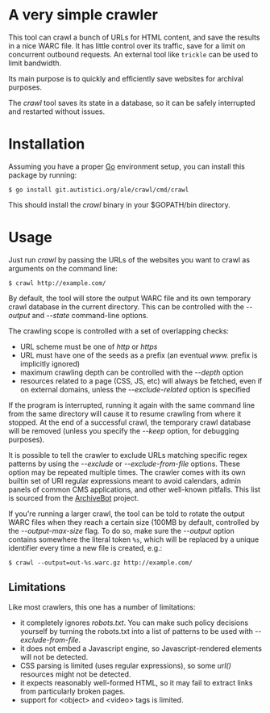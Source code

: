 A very simple crawler
=====================

This tool can crawl a bunch of URLs for HTML content, and save the
results in a nice WARC file. It has little control over its traffic,
save for a limit on concurrent outbound requests. An external tool
like `trickle` can be used to limit bandwidth.

Its main purpose is to quickly and efficiently save websites for
archival purposes.

The *crawl* tool saves its state in a database, so it can be safely
interrupted and restarted without issues.

# Installation

Assuming you have a proper [Go](https://golang.org/) environment setup,
you can install this package by running:

    $ go install git.autistici.org/ale/crawl/cmd/crawl

This should install the *crawl* binary in your $GOPATH/bin directory.

# Usage

Just run *crawl* by passing the URLs of the websites you want to crawl
as arguments on the command line:

    $ crawl http://example.com/

By default, the tool will store the output WARC file and its own
temporary crawl database in the current directory. This can be
controlled with the *--output* and *--state* command-line options.

The crawling scope is controlled with a set of overlapping checks:

* URL scheme must be one of *http* or *https*
* URL must have one of the seeds as a prefix (an eventual *www.*
  prefix is implicitly ignored)
* maximum crawling depth can be controlled with the *--depth* option
* resources related to a page (CSS, JS, etc) will always be fetched,
  even if on external domains, unless the *--exclude-related* option
  is specified

If the program is interrupted, running it again with the same command
line from the same directory will cause it to resume crawling from
where it stopped. At the end of a successful crawl, the temporary
crawl database will be removed (unless you specify the *--keep*
option, for debugging purposes).

It is possible to tell the crawler to exclude URLs matching specific
regex patterns by using the *--exclude* or *--exclude-from-file*
options. These option may be repeated multiple times. The crawler
comes with its own builtin set of URI regular expressions meant to
avoid calendars, admin panels of common CMS applications, and other
well-known pitfalls. This list is sourced from the
[ArchiveBot](https://github.com/ArchiveTeam/ArchiveBot) project.

If you're running a larger crawl, the tool can be told to rotate the
output WARC files when they reach a certain size (100MB by default,
controlled by the *--output-max-size* flag. To do so, make sure the
*--output* option contains somewhere the literal token `%s`, which
will be replaced by a unique identifier every time a new file is
created, e.g.:

    $ crawl --output=out-%s.warc.gz http://example.com/

## Limitations

Like most crawlers, this one has a number of limitations:

* it completely ignores *robots.txt*. You can make such policy
  decisions yourself by turning the robots.txt into a list of patterns
  to be used with *--exclude-from-file*.
* it does not embed a Javascript engine, so Javascript-rendered
  elements will not be detected.
* CSS parsing is limited (uses regular expressions), so some *url()*
  resources might not be detected.
* it expects reasonably well-formed HTML, so it may fail to extract
  links from particularly broken pages.
* support for \<object\> and \<video\> tags is limited.
